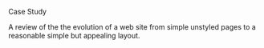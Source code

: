 Case Study

A review of the the evolution of a web site from simple unstyled pages to a reasonable simple but appealing layout.